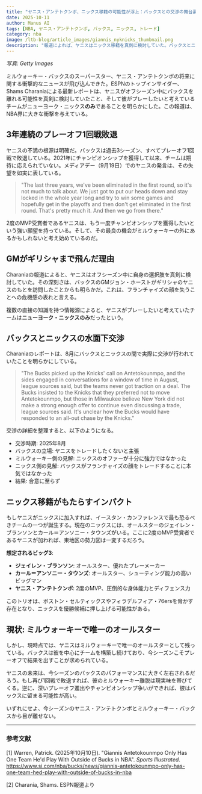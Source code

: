 ```yaml
---
title: "ヤニス・アンテトクンボ、ニックス移籍の可能性が浮上：バックスとの交渉の舞台裏"
date: 2025-10-11
author: Manus AI
tags: [NBA, ヤニス・アンテトクンボ, バックス, ニックス, トレード]
category: nba
image: /ltb-blog/article_images/giannis_nyknicks_thumbnail.png
description: "報道によれば、ヤニスはニックス移籍を真剣に検討していた。バックスとニックスの交渉の経緯とインパクトを整理する。"
---
```


*写真: Getty Images*

ミルウォーキー・バックスのスーパースター、ヤニス・アンテトクンボの将来に関する衝撃的なニュースが飛び込んできた。ESPNのトップインサイダー、Shams Charaniaによる最新レポートは、ヤニスがオフシーズン中にバックスを離れる可能性を真剣に検討していたこと、そして彼がプレーしたいと考えているチームがニューヨーク・ニックス**のみ**であることを明らかにした。この報道は、NBA界に大きな衝撃を与えている。

## 3年連続のプレーオフ1回戦敗退

ヤニスの不満の根源は明確だ。バックスは過去3シーズン、すべてプレーオフ1回戦で敗退している。2021年にチャンピオンシップを獲得して以来、チームは期待に応えられていない。メディアデー（9月19日）でのヤニスの発言は、その失望を如実に表している。

> "The last three years, we've been eliminated in the first round, so it's not much to talk about. We just got to put our heads down and stay locked in the whole year long and try to win some games and hopefully get in the playoffs and then don't get eliminated in the first round. That's pretty much it. And then we go from there."

2度のMVP受賞者であるヤニスは、もう一度チャンピオンシップを獲得したいという強い願望を持っている。そして、その最良の機会がミルウォーキーの外にあるかもしれないと考え始めているのだ。

## GMがギリシャまで飛んだ理由

Charaniaの報道によると、ヤニスはオフシーズン中に自身の選択肢を真剣に検討していた。その深刻さは、バックスのGMジョン・ホーストがギリシャのヤニスのもとを訪問したことからも明らかだ。これは、フランチャイズの顔を失うことへの危機感の表れと言える。

複数の直接の知識を持つ情報源によると、ヤニスがプレーしたいと考えていたチームは**ニューヨーク・ニックスのみ**だったという。

## バックスとニックスの水面下交渉

Charaniaのレポートは、8月にバックスとニックスの間で実際に交渉が行われていたことを明らかにしている。

> "The Bucks picked up the Knicks' call on Antetokounmpo, and the sides engaged in conversations for a window of time in August, league sources said, but the teams never got traction on a deal. The Bucks insisted to the Knicks that they preferred not to move Antetokounmpo, but those in Milwaukee believe New York did not make a strong enough offer to continue even discussing a trade, league sources said. It's unclear how the Bucks would have responded to an all-out chase by the Knicks."

交渉の詳細を整理すると、以下のようになる。

- 交渉時期: 2025年8月
- バックスの立場: ヤニスをトレードしたくないと主張
- ミルウォーキー側の見解: ニックスのオファーが十分に強力ではなかった
- ニックス側の見解: バックスがフランチャイズの顔をトレードすることに本気ではなかった
- 結果: 合意に至らず

## ニックス移籍がもたらすインパクト

もしヤニスがニックスに加入すれば、イースタン・カンファレンスで最も恐るべきチームの一つが誕生する。現在のニックスには、オールスターのジェイレン・ブランソンとカール＝アンソニー・タウンズがいる。ここに2度のMVP受賞者であるヤニスが加われば、東地区の勢力図は一変するだろう。

**想定されるビッグ3**:

- **ジェイレン・ブランソン**: オールスター、優れたプレーメーカー
- **カール＝アンソニー・タウンズ**: オールスター、シューティング能力の高いビッグマン
- **ヤニス・アンテトクンボ**: 2度のMVP、圧倒的な身体能力とディフェンス力

このトリオは、ボストン・セルティックスやフィラデルフィア・76ersを脅かす存在となり、ニックスを優勝候補に押し上げる可能性がある。

## 現状: ミルウォーキーで唯一のオールスター

しかし、現時点では、ヤニスはミルウォーキーで唯一のオールスターとして残っている。バックスは彼を中心にチームを構築し続けており、今シーズンこそプレーオフで結果を出すことが求められている。

ヤニスの未来は、今シーズンのバックスのパフォーマンスに大きく左右されるだろう。もし再び1回戦で敗退すれば、彼のミルウォーキー離脱は現実味を帯びてくる。逆に、深いプレーオフ進出やチャンピオンシップ争いができれば、彼はバックスに留まる可能性が高い。

いずれにせよ、今シーズンのヤニス・アンテトクンボとミルウォーキー・バックスから目が離せない。

---

### 参考文献

[1] Warren, Patrick. (2025年10月10日). "Giannis Antetokounmpo Only Has One Team He'd Play With Outside of Bucks in NBA". *Sports Illustrated*. https://www.si.com/nba/bucks/news/giannis-antetokounmpo-only-has-one-team-hed-play-with-outside-of-bucks-in-nba

[2] Charania, Shams. ESPN報道より

